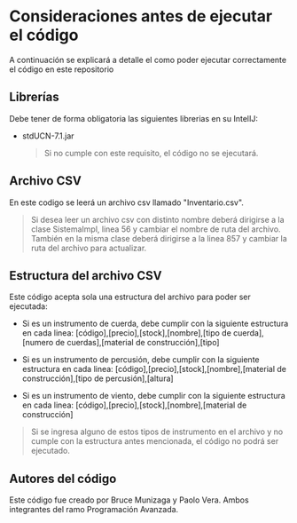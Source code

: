 # Consideraciones antes de ejecutar el código

A continuación se explicará a detalle el como poder ejecutar correctamente el código en este repositorio
## Librerías

Debe tener de forma obligatoria las siguientes librerias en su IntelIJ:
- stdUCN-7.1.jar
  > Si no cumple con este requisito, el código no se ejecutará.

## Archivo CSV

En este codigo se leerá un archivo csv llamado "Inventario.csv".
> Si desea leer un archivo csv con distinto nombre deberá dirigirse a la clase SistemaImpl, linea 56 y cambiar el nombre de ruta del archivo. También en la misma clase deberá dirigirse a la linea 857 y cambiar la ruta del archivo para actualizar.


## Estructura del archivo CSV

Este código acepta sola una estructura del archivo para poder ser ejecutada:
- Si es un instrumento de cuerda, debe cumplir con la siguiente estructura en cada linea: [código],[precio],[stock],[nombre],[tipo de cuerda],[numero de cuerdas],[material de construcción],[tipo]

- Si es un instrumento de percusión, debe cumplir con la siguiente estructura en cada linea: [código],[precio],[stock],[nombre],[material de construcción],[tipo de percusión],[altura]

- Si es un instrumento de viento, debe cumplir con la siguiente estructura en cada linea: [código],[precio],[stock],[nombre],[material de construcción]
> Si se ingresa alguno de estos tipos de instrumento en el archivo y no cumple con la estructura antes mencionada, el código no podrá ser ejecutado.

## Autores del código

Este código fue creado por Bruce Munizaga y Paolo Vera. Ambos integrantes del ramo Programación Avanzada.

